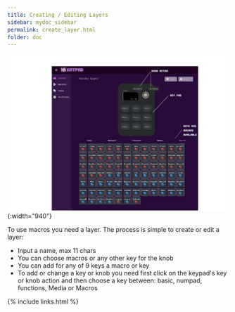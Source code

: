 ```yaml
---
title: Creating / Editing Layers
sidebar: mydoc_sidebar
permalink: create_layer.html
folder: doc
---
```


![Layers](./images/add-layer.png){:width="940"}

To use macros you need a layer.
The process is simple to create or edit a layer:

* Input a name, max 11 chars
* You can choose macros or any other key for the knob
* You can add for any of 9 keys a macro or key
* To add or change a key or knob you need first click on the keypad's key or knob action and then choose a key between: basic, numpad, functions, Media or Macros


{% include links.html %}
